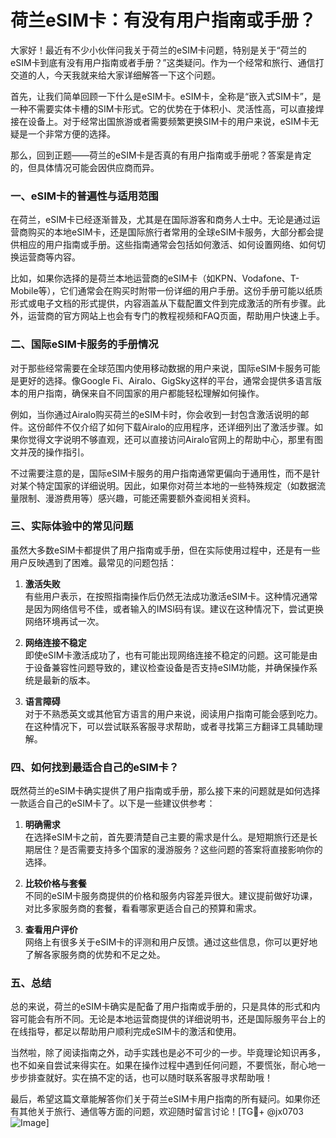 # 荷兰eSIM卡：有没有用户指南或手册？

大家好！最近有不少小伙伴问我关于荷兰的eSIM卡问题，特别是关于“荷兰的eSIM卡到底有没有用户指南或者手册？”这类疑问。作为一个经常和旅行、通信打交道的人，今天我就来给大家详细解答一下这个问题。

首先，让我们简单回顾一下什么是eSIM卡。eSIM卡，全称是“嵌入式SIM卡”，是一种不需要实体卡槽的SIM卡形式。它的优势在于体积小、灵活性高，可以直接焊接在设备上。对于经常出国旅游或者需要频繁更换SIM卡的用户来说，eSIM卡无疑是一个非常方便的选择。

那么，回到正题——荷兰的eSIM卡是否真的有用户指南或手册呢？答案是肯定的，但具体情况可能会因供应商而异。

### 一、eSIM卡的普遍性与适用范围

在荷兰，eSIM卡已经逐渐普及，尤其是在国际游客和商务人士中。无论是通过运营商购买的本地eSIM卡，还是国际旅行者常用的全球eSIM卡服务，大部分都会提供相应的用户指南或手册。这些指南通常会包括如何激活、如何设置网络、如何切换运营商等内容。

比如，如果你选择的是荷兰本地运营商的eSIM卡（如KPN、Vodafone、T-Mobile等），它们通常会在购买时附带一份详细的用户手册。这份手册可能以纸质形式或电子文档的形式提供，内容涵盖从下载配置文件到完成激活的所有步骤。此外，运营商的官方网站上也会有专门的教程视频和FAQ页面，帮助用户快速上手。

### 二、国际eSIM卡服务的手册情况

对于那些经常需要在全球范围内使用移动数据的用户来说，国际eSIM卡服务可能是更好的选择。像Google Fi、Airalo、GigSky这样的平台，通常会提供多语言版本的用户指南，确保来自不同国家的用户都能轻松理解如何操作。

例如，当你通过Airalo购买荷兰的eSIM卡时，你会收到一封包含激活说明的邮件。这份邮件不仅介绍了如何下载Airalo的应用程序，还详细列出了激活步骤。如果你觉得文字说明不够直观，还可以直接访问Airalo官网上的帮助中心，那里有图文并茂的操作指引。

不过需要注意的是，国际eSIM卡服务的用户指南通常更偏向于通用性，而不是针对某个特定国家的详细说明。因此，如果你对荷兰本地的一些特殊规定（如数据流量限制、漫游费用等）感兴趣，可能还需要额外查阅相关资料。

### 三、实际体验中的常见问题

虽然大多数eSIM卡都提供了用户指南或手册，但在实际使用过程中，还是有一些用户反映遇到了困难。最常见的问题包括：

1. **激活失败**  
   有些用户表示，在按照指南操作后仍然无法成功激活eSIM卡。这种情况通常是因为网络信号不佳，或者输入的IMSI码有误。建议在这种情况下，尝试更换网络环境再试一次。

2. **网络连接不稳定**  
   即使eSIM卡激活成功了，也有可能出现网络连接不稳定的问题。这可能是由于设备兼容性问题导致的，建议检查设备是否支持eSIM功能，并确保操作系统是最新的版本。

3. **语言障碍**  
   对于不熟悉英文或其他官方语言的用户来说，阅读用户指南可能会感到吃力。在这种情况下，可以尝试联系客服寻求帮助，或者寻找第三方翻译工具辅助理解。

### 四、如何找到最适合自己的eSIM卡？

既然荷兰的eSIM卡确实提供了用户指南或手册，那么接下来的问题就是如何选择一款适合自己的eSIM卡了。以下是一些建议供参考：

1. **明确需求**  
   在选择eSIM卡之前，首先要清楚自己主要的需求是什么。是短期旅行还是长期居住？是否需要支持多个国家的漫游服务？这些问题的答案将直接影响你的选择。

2. **比较价格与套餐**  
   不同的eSIM卡服务商提供的价格和服务内容差异很大。建议提前做好功课，对比多家服务商的套餐，看看哪家更适合自己的预算和需求。

3. **查看用户评价**  
   网络上有很多关于eSIM卡的评测和用户反馈。通过这些信息，你可以更好地了解各家服务商的优势和不足之处。

### 五、总结

总的来说，荷兰的eSIM卡确实是配备了用户指南或手册的，只是具体的形式和内容可能会有所不同。无论是本地运营商提供的详细说明书，还是国际服务平台上的在线指导，都足以帮助用户顺利完成eSIM卡的激活和使用。

当然啦，除了阅读指南之外，动手实践也是必不可少的一步。毕竟理论知识再多，也不如亲自尝试来得实在。如果在操作过程中遇到任何问题，不要慌张，耐心地一步步排查就好。实在搞不定的话，也可以随时联系客服寻求帮助哦！

最后，希望这篇文章能解答你们关于荷兰eSIM卡用户指南的所有疑问。如果你还有其他关于旅行、通信等方面的问题，欢迎随时留言讨论！[TG💪+ @jx0703 ![Image](https://github.com/user-attachments/assets/dbca1d08-cadb-493c-b0ec-ad6f7a83f270)]